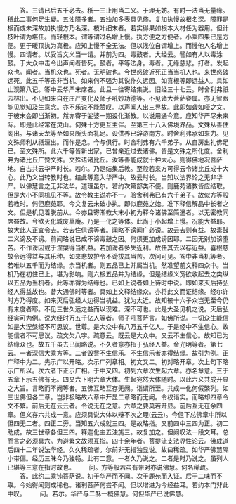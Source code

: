 <!-- { "loadSidebar": true } -->
　　答。三请已后五千必去。秖一三止用当二义。于理无妨。有时一法当无量缘。秖此二事何足生疑。五浊障多者。五浊加多表具见修。复加执慢故根名深。障罪是根而或未深故加执慢方乃名深。枝叶细末者。若实得果如根本大材任为器用。但计枝叶谓为堪任。而轻根本。谓等谓过名增上慢。执方便之方便者。小乘四果已是方便。更于暖顶执为真极。应知上慢不全无法。但以浅位自谓增上。而慢他人名增上慢。四请者。以受旨文义当一请。并前为四。毒鼓者。大经云。譬如有人以毒涂鼓。于大众中击令出声闻者皆死。鼓者。平等法身。毒者。无缘慈悲。打者。发起众也。闻者。当机众也。死者。无明破也。今世惑破近死正当当机人也。来世惑破远死。此五千等虽非当机。如来何不强为其说作久远因。如喜根等即远益人。具如止观第八记。答中云华严末席者。此且一往寄结集说。旧经三十七云。时舍利弗祇园林出。不见如来自在庄严变化及师子吼妙功德等。不见诸大菩萨眷属。亦无智眼能见觉知及生意念。亦不乐说不能赞叹。以声闻人出三界故。此即如聋如哑之文。于彼末会即当渐初。然亦寄于娑婆一期设化渐教。以说用通今意。应知华严尽未来际。即是此经常在灵山。何殊十方更互主伴。至第三十八入佛境界品。文殊从善住阁出。与诸天龙等至如来所头面礼足。设供养已辞游南方。时舍利弗承如来力。见文殊师利从祇洹出。而作是念。今与俱行。时舍利弗有六千弟子。从自房出礼佛足已。至文殊所。此六千等皆新出家。已曾亲近过去诸佛。皆是文殊之所化度。舍利弗为诸比丘广赞文殊。文殊语诸比丘。汝等善能成就十种大心。则得佛地况菩萨地。自古共云华严时长。若尔。乃是结集后教。至般若来方可得云令诸比丘成十大心。此乃义当转教时也。结此等意入华严中。故云时长。当知以法界论之无非华严。以佛慧言之无非法华。道理虽尔。若约次第部类不便。则鹿苑诸教皆应结取。但是大小不同机见不等。故令教主说亦不一。验舍利弗已有六千弟子。故似方等般若教时。何但鹿苑耶。今文复云未破小执。即似鹿苑之始。准下释信解品中长者之文。但是机见着脱前从。今亦且寄渐教大末小初为释今诸佛至简遣者。以无密教同席益故。今欲灭化城废草庵。乃是一化之等体。此尚于小起增上慢。况能大益耶。故大此人正宜令去。若去住俱谤等者。闻略不谤闻广必谤。故云去则有益。故毒鼓二义谤及不谤。前闻略说已成不谤毒鼓之因。何须更加成谤因耶。二因无别加谤堕苦。不作谤因或于涅槃得当机益。若加谤者多失近利。故任其去以存近益。喜根慈故令远得益与其乐种。如来悲故护令不谤拔其当苦。次问可见。答中非当机等者。若唯以五千而为结缘。余当机者。则五品已上并属当机。然准望前文释四众中。当机乃在初住已上。堪为影响。则六根五品并为结缘。但是结缘义宽欲收起去之类纵以五品为当机者。此等亦得为结缘也。已如上说者如上待时中说。即如来灭后持弘经人得益故也。昔大通佛时等者。具如上文释结缘众。亦将此文而证结缘。经尔许时方乃得度。如来灭后弘经人边得当机益。犹为太近。故知彼十六子众岂无至今仍有未度者耶。不见三世久远之益而以现难。深不可也。此是大圣见机之说。灭后弘经实可为例。说大经时万五千亿人等者。师子吼菩萨言。如佛所说。一切众生能信如是大涅槃经不可思议。世尊。是大众中有八万五千亿人。于是经中不生信心。故能信者不可思议。疏文欠八字。疏意云。既云是大众中。又云不生信心。故知已为结缘众也。故五千虽去已闻略说。不久者意亦指于弘经人益。金光明等者。第七云。一者深信大乘方等。二者毁訾不生信乐。不生信乐者亦得结缘。故引为例。正广释中为二。先示广以开略。次示广列章相。初文又二。初对略开章。次上句下略示广所以。次六者下正示广相。于中又四。初列六章次生起六章。亦名章意。三于五章下示五佛有无。四又六下明六章大体。生起宛然大体随时。以此六义共成开显之大旨。言略而不阙等者。五佛互略互存无阙。诣谓所至。共成一化何假繁列。如三世佛但各二章。岂非极略故六章中开显二章略而无阙。令权诣实。而略却四章令文不繁。前后无在云云者。令说无在之意。六章之要莫若开显。前后互无在余四章。但义存六共成一意。应须具说大体以辩不次之理(云云)。今但下总佛章中所以但四无二者。四正二旁。当知五六成就三四。是故略指。又前四中三四为正。初二助成。故三世章各但三四。释迦化主五浊施三。故复加之。但阙叹法一段文耳。总而言之必须具六。为避繁文故须互指。四十余年者。菩提流支法界性论云。佛成道后四十二年说法华经。久久稀疏者。尔前非无指独显说。故曰稀疏。如华严佛慧隔小带偏。经历三昧今乃独畅。此有二意。一者久乃说之。二者是时乃说之。虽列人已堪等三意在指时故也。
　　问。方等般若虽有带对亦说佛慧。何名稀疏。
　　答。此约二乘钝菩萨说。初于华严而不闻。次于鹿苑而入证。后于二味而不取。今始得闻则成稀也。诸利菩萨何尝不闻。但以增进为今经益耳。若约本门非此中叹。
　　问。若尔。华严与二酥一概佛慧。何但华严已说佛慧。
